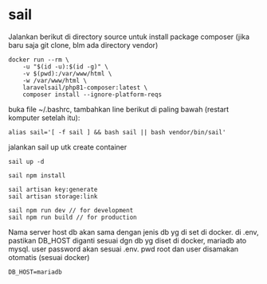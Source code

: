 # sail

Jalankan berikut di directory source untuk install package composer (jika baru saja git clone, blm ada directory vendor)

```shell
docker run --rm \
    -u "$(id -u):$(id -g)" \
    -v $(pwd):/var/www/html \
    -w /var/www/html \
    laravelsail/php81-composer:latest \
    composer install --ignore-platform-reqs
```

buka file ~/.bashrc, tambahkan line berikut di paling bawah (restart komputer setelah itu):

```shell
alias sail='[ -f sail ] && bash sail || bash vendor/bin/sail'
```

jalankan sail up utk create container

```shell
sail up -d
```

```shell
sail npm install

sail artisan key:generate
sail artisan storage:link

sail npm run dev // for development
sail npm run build // for production

```

Nama server host db akan sama dengan jenis db yg di set di docker. di .env, pastikan DB_HOST diganti sesuai dgn db yg diset di docker, mariadb ato mysql. user password akan sesuai .env. pwd root dan user disamakan otomatis (sesuai docker)

```shell
DB_HOST=mariadb
```
